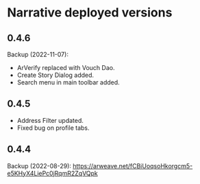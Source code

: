 # Narrative deployed versions

## 0.4.6
Backup (2022-11-07): 
- ArVerify replaced with Vouch Dao.
- Create Story Dialog added.
- Search menu in main toolbar added.

## 0.4.5
- Address Filter updated.
- Fixed bug on profile tabs.

## 0.4.4
Backup (2022-08-29): https://arweave.net/fCBiUoqsoHkorgcm5-e5KHyX4LiePc0jRqmR2ZqVQpk